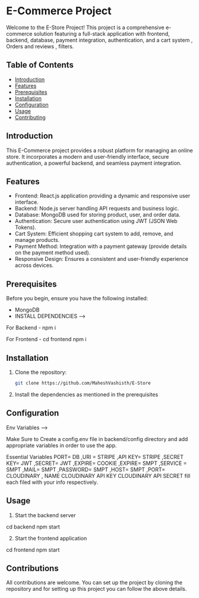 # E-Commerce Project

Welcome to the E-Store Project! This project is a comprehensive e-commerce solution featuring a full-stack application with frontend, backend, database, payment integration, authentication, and a cart system , Orders and reviews , filters.

## Table of Contents

- [Introduction](#introduction)
- [Features](#features)
- [Prerequisites](#prerequisites)
- [Installation](#installation)
- [Configuration](#configuration)
- [Usage](#usage)
- [Contributing](#contributing)


## Introduction

This E-Commerce project provides a robust platform for managing an online store. It incorporates a modern and user-friendly interface, secure authentication, a powerful backend, and seamless payment integration.

## Features

- Frontend: React.js application providing a dynamic and responsive user interface.
- Backend: Node.js server handling API requests and business logic.
- Database: MongoDB used for storing product, user, and order data.
- Authentication: Secure user authentication using JWT (JSON Web Tokens).
- Cart System: Efficient shopping cart system to add, remove, and manage products.
- Payment Method: Integration with a payment gateway (provide details on the payment method used).
- Responsive Design: Ensures a consistent and user-friendly experience across devices.

## Prerequisites

Before you begin, ensure you have the following installed:

- MongoDB
- INSTALL DEPENDENCIES -->

For Backend - npm i 

For Frontend - cd frontend npm i


## Installation

1. Clone the repository:

   ```bash
   git clone https://github.com/MaheshVashisth/E-Store

2. Install the dependencies as mentioned in the prerequisites

## Configuration

Env Variables -->

Make Sure to Create a config.env file in backend/config directory and add appropriate variables in order to use the app.

Essential Variables PORT= DB ,URI = STRIPE ,API KEY= STRIPE ,SECRET KEY= JWT ,SECRET= JWT ,EXPIRE= COOKIE ,EXPIRE= SMPT ,SERVICE = SMPT ,MAIL= SMPT ,PASSWORD= SMPT ,HOST= SMPT ,PORT= CLOUDINARY , NAME CLOUDINARY API KEY CLOUDINARY API SECRET fill each filed with your info respectively.

## Usage

1. Start the backend server

cd backend
npm start

2. Start the frontend application

cd frontend
npm start

## Contributions

All contributions are welcome. You can set up the project by cloning the repository and for setting up this project you can follow the above details.
